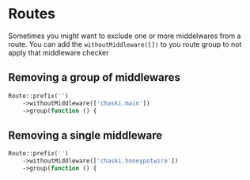 # Routes
Sometimes you might want to exclude one or more middelwares from a route.
You can add the ```withoutMiddleware([])``` to you route group to not apply that middleware checker 

## Removing a group of middlewares
```php
Route::prefix('')
    ->withoutMiddleware(['chaski.main'])
    ->group(function () {
```

## Removing a single middleware
```php
Route::prefix('')
    ->withoutMiddleware(['chaski.honeypotwire'])
    ->group(function () {
```
